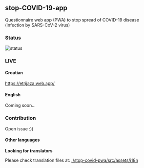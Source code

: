 ## stop-COVID-19-app

Questionnaire web app (PWA) to stop spread of COVID-19 disease (infection by SARS-CoV-2 virus)

### Status

![status](https://badgen.net/badge/DEV-status/in-prod@update@2020-03-31/green)

### LIVE

#### Croatian

https://etrijaza.web.app/

#### English

Coming soon...  

### Contribution

Open issue :))

#### Other languages

**Looking for translators**

Please check translation files at: [./stop-covid-pwa/src/assets/i18n](./stop-covid-pwa/src/assets/i18n)
